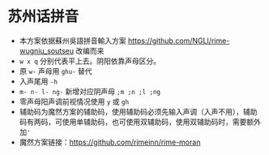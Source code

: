 # 苏州话拼音

- 本方案依据蘇州吳語拼音輸入方案 https://github.com/NGLI/rime-wugniu_soutseu 改编而来
- `w x q` 分别代表平上去。阴阳依靠声母区分。
- 原 `w-` 声母用 `ghu-` 替代
- 入声尾用 `-h`
- `m- n- l- ng-` 新增对应阴声母 `;m ;n ;l ;ng`
- 零声母阳声调前视情况使用 `y` 或 `gh`
- 辅助码为魔然方案的辅助码，使用辅助码必须先输入声调（入声不用），辅助码有两码，可使用单辅助码，也可使用双辅助码，使用双辅助码时，需要额外加`'`
- 魔然方案链接：https://github.com/rimeinn/rime-moran